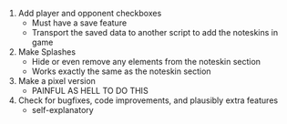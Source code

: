 1. Add player and opponent checkboxes
     - Must have a save feature
     - Transport the saved data to another script to add the noteskins in game
2. Make Splashes
     - Hide or even remove any elements from the noteskin section
     - Works exactly the same as the noteskin section
3. Make a pixel version
     - PAINFUL AS HELL TO DO THIS
4. Check for bugfixes, code improvements, and plausibly extra features
     - self-explanatory